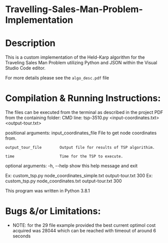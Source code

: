# Travelling-Sales-Man-Problem-Implementation

# Description
This is a custom implementation of the Held-Karp algorithm for the Traveling Sales Man Problem utilizing Python and JSON within the Visual Studio Code editor.

For more details please see the `algo_desc.pdf` file

# Compilation & Running Instructions:

The files can be executed from the terminal as described in the project PDF from the containing folder:
CMD line: tsp-3510.py <input-coordinates.txt> <output-tour.txt> <time>  

positional arguments:
    input_coordinates_file  File to get node coordinates from.

    output_tour_file        Output file for results of TSP algorithim.

    time                    Time for the TSP to execute.

optional arguments:
  -h, --help            show this help message and exit

Ex: custom_tsp.py node_coordinates_simple.txt output-tour.txt 300
Ex: custom_tsp.py node_coordinates.txt output-tour.txt 300

This program was written in Python 3.8.1
# Bugs &/or Limitations:

- NOTE: for the 29 file example provided the best current optimol cost acquired was 28044
which can be reached with timeout of around 6 seconds

